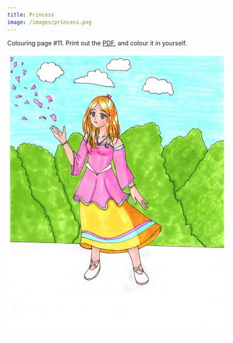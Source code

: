 ```yaml
---
title: Princess
image: /images/princess.png
---
```

Colouring page #11. Print out the [PDF], and colour it in yourself.

![png]


[png]: /images/princess.png
[PDF]: /images/princess.pdf
